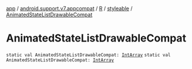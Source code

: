 [app](../../../index.md) / [android.support.v7.appcompat](../../index.md) / [R](../index.md) / [styleable](index.md) / [AnimatedStateListDrawableCompat](./-animated-state-list-drawable-compat.md)

# AnimatedStateListDrawableCompat

`static val AnimatedStateListDrawableCompat: `[`IntArray`](https://kotlinlang.org/api/latest/jvm/stdlib/kotlin/-int-array/index.html)
`static val AnimatedStateListDrawableCompat: `[`IntArray`](https://kotlinlang.org/api/latest/jvm/stdlib/kotlin/-int-array/index.html)